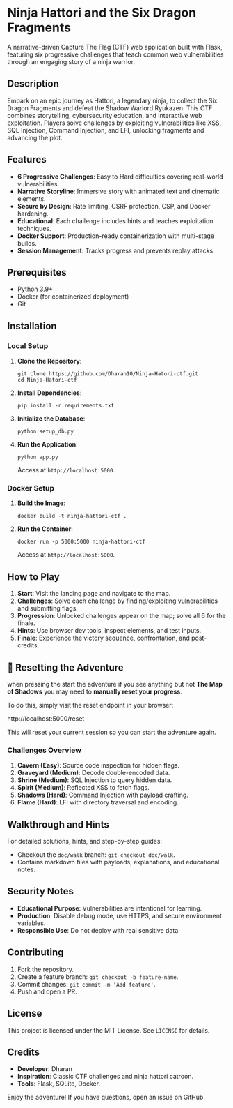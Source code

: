 # Ninja Hattori and the Six Dragon Fragments

A narrative-driven Capture The Flag (CTF) web application built with Flask, featuring six progressive challenges that teach common web vulnerabilities through an engaging story of a ninja warrior.

## Description

Embark on an epic journey as Hattori, a legendary ninja, to collect the Six Dragon Fragments and defeat the Shadow Warlord Ryukazen. This CTF combines storytelling, cybersecurity education, and interactive web exploitation. Players solve challenges by exploiting vulnerabilities like XSS, SQL Injection, Command Injection, and LFI, unlocking fragments and advancing the plot.

## Features

- **6 Progressive Challenges**: Easy to Hard difficulties covering real-world vulnerabilities.
- **Narrative Storyline**: Immersive story with animated text and cinematic elements.
- **Secure by Design**: Rate limiting, CSRF protection, CSP, and Docker hardening.
- **Educational**: Each challenge includes hints and teaches exploitation techniques.
- **Docker Support**: Production-ready containerization with multi-stage builds.
- **Session Management**: Tracks progress and prevents replay attacks.

## Prerequisites

- Python 3.9+
- Docker (for containerized deployment)
- Git

## Installation

### Local Setup

1. **Clone the Repository**:
   ```
   git clone https://github.com/Dharan10/Ninja-Hatori-ctf.git
   cd Ninja-Hatori-ctf
   ```

2. **Install Dependencies**:
   ```
   pip install -r requirements.txt
   ```

3. **Initialize the Database**:
   ```
   python setup_db.py
   ```

4. **Run the Application**:
   ```
   python app.py
   ```
   Access at `http://localhost:5000`.

### Docker Setup

1. **Build the Image**:
   ```
   docker build -t ninja-hattori-ctf .
   ```

2. **Run the Container**:
   ```
   docker run -p 5000:5000 ninja-hattori-ctf
   ```
   Access at `http://localhost:5000`.

## How to Play

1. **Start**: Visit the landing page and navigate to the map.
2. **Challenges**: Solve each challenge by finding/exploiting vulnerabilities and submitting flags.
3. **Progression**: Unlocked challenges appear on the map; solve all 6 for the finale.
4. **Hints**: Use browser dev tools, inspect elements, and test inputs.
5. **Finale**: Experience the victory sequence, confrontation, and post-credits.

## 🔄 Resetting the Adventure

when pressing the start the adventure if you see anything but not **The Map of Shadows** you may need to **manually reset your progress**.

To do this, simply visit the reset endpoint in your browser:

http://localhost:5000/reset


This will reset your current session so you can start the adventure again.

### Challenges Overview

1. **Cavern (Easy)**: Source code inspection for hidden flags.
2. **Graveyard (Medium)**: Decode double-encoded data.
3. **Shrine (Medium)**: SQL Injection to query hidden data.
4. **Spirit (Medium)**: Reflected XSS to fetch flags.
5. **Shadows (Hard)**: Command Injection with payload crafting.
6. **Flame (Hard)**: LFI with directory traversal and encoding.

## Walkthrough and Hints

For detailed solutions, hints, and step-by-step guides:
- Checkout the `doc/walk` branch: `git checkout doc/walk`.
- Contains markdown files with payloads, explanations, and educational notes.

## Security Notes

- **Educational Purpose**: Vulnerabilities are intentional for learning.
- **Production**: Disable debug mode, use HTTPS, and secure environment variables.
- **Responsible Use**: Do not deploy with real sensitive data.

## Contributing

1. Fork the repository.
2. Create a feature branch: `git checkout -b feature-name`.
3. Commit changes: `git commit -m 'Add feature'`.
4. Push and open a PR.

## License

This project is licensed under the MIT License. See `LICENSE` for details.

## Credits

- **Developer**: Dharan
- **Inspiration**: Classic CTF challenges and ninja hattori catroon.
- **Tools**: Flask, SQLite, Docker.

Enjoy the adventure! If you have questions, open an issue on GitHub.